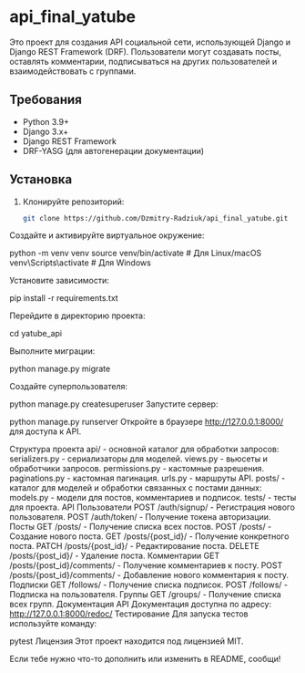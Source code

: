 # api_final_yatube

Это проект для создания API социальной сети,
использующей Django и Django REST Framework (DRF).
Пользователи могут создавать посты, оставлять комментарии,
подписываться на других пользователей и взаимодействовать с группами.

## Требования

- Python 3.9+
- Django 3.x+
- Django REST Framework
- DRF-YASG (для автогенерации документации)

## Установка

1. Клонируйте репозиторий:

   ```bash
   git clone https://github.com/Dzmitry-Radziuk/api_final_yatube.git

Создайте и активируйте виртуальное окружение:

python -m venv venv
source venv/bin/activate  # Для Linux/macOS
venv\Scripts\activate  # Для Windows

Установите зависимости:

pip install -r requirements.txt

Перейдите в директорию проекта:

cd yatube_api

Выполните миграции:

python manage.py migrate

Создайте суперпользователя:

python manage.py createsuperuser
Запустите сервер:

python manage.py runserver
Откройте в браузере http://127.0.0.1:8000/ для доступа к API.

Структура проекта
api/ - основной каталог для обработки запросов:
serializers.py - сериализаторы для моделей.
views.py - вьюсеты и обработчики запросов.
permissions.py - кастомные разрешения.
paginations.py - кастомная пагинация.
urls.py - маршруты API.
posts/ - каталог для моделей и обработки связанных с постами данных:
models.py - модели для постов, комментариев и подписок.
tests/ - тесты для проекта.
API
Пользователи
POST /auth/signup/ - Регистрация нового пользователя.
POST /auth/token/ - Получение токена авторизации.
Посты
GET /posts/ - Получение списка всех постов.
POST /posts/ - Создание нового поста.
GET /posts/{post_id}/ - Получение конкретного поста.
PATCH /posts/{post_id}/ - Редактирование поста.
DELETE /posts/{post_id}/ - Удаление поста.
Комментарии
GET /posts/{post_id}/comments/ - Получение комментариев к посту.
POST /posts/{post_id}/comments/ - Добавление нового комментария к посту.
Подписки
GET /follows/ - Получение списка подписок.
POST /follows/ - Подписка на пользователя.
Группы
GET /groups/ - Получение списка всех групп.
Документация API
Документация доступна по адресу:
http://127.0.0.1:8000/redoc/
Тестирование
Для запуска тестов используйте команду:

pytest
Лицензия
Этот проект находится под лицензией MIT.

Если тебе нужно что-то дополнить или изменить в README, сообщи!
